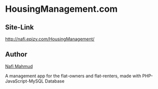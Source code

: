 # HousingManagement.com

## Site-Link
http://nafi.epizy.com/HousingManagement/

## Author 
[Nafi Mahmud][author]

[author]: https://sourcecodebd.github.io/nafi.com/
A management app for the flat-owners  and flat-renters, made with PHP-JavaScript-MySQL Database
